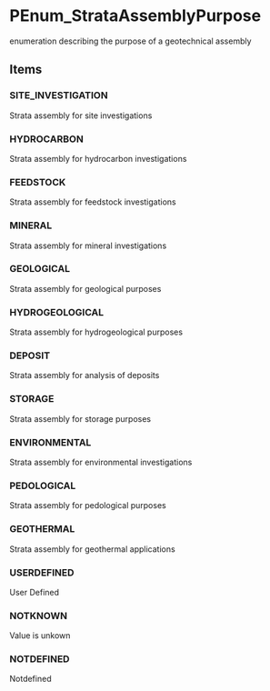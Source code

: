 # PEnum_StrataAssemblyPurpose

enumeration describing the purpose of a geotechnical assembly
<!-- end of short definition -->

## Items

### SITE_INVESTIGATION
Strata assembly for site investigations

### HYDROCARBON
Strata assembly for hydrocarbon investigations

### FEEDSTOCK
Strata assembly for feedstock investigations

### MINERAL
Strata assembly for mineral investigations

### GEOLOGICAL
Strata assembly for geological purposes

### HYDROGEOLOGICAL
Strata assembly for hydrogeological purposes

### DEPOSIT
Strata assembly for analysis of deposits

### STORAGE
Strata assembly for storage purposes

### ENVIRONMENTAL
Strata assembly for environmental investigations

### PEDOLOGICAL
Strata assembly for pedological purposes

### GEOTHERMAL
Strata assembly for geothermal applications

### USERDEFINED
User Defined

### NOTKNOWN
Value is unkown

### NOTDEFINED
Notdefined
